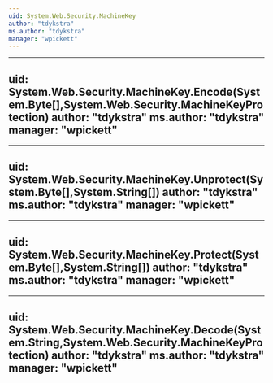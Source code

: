 ```yaml
---
uid: System.Web.Security.MachineKey
author: "tdykstra"
ms.author: "tdykstra"
manager: "wpickett"
---
```


---
uid: System.Web.Security.MachineKey.Encode(System.Byte[],System.Web.Security.MachineKeyProtection)
author: "tdykstra"
ms.author: "tdykstra"
manager: "wpickett"
---

---
uid: System.Web.Security.MachineKey.Unprotect(System.Byte[],System.String[])
author: "tdykstra"
ms.author: "tdykstra"
manager: "wpickett"
---

---
uid: System.Web.Security.MachineKey.Protect(System.Byte[],System.String[])
author: "tdykstra"
ms.author: "tdykstra"
manager: "wpickett"
---

---
uid: System.Web.Security.MachineKey.Decode(System.String,System.Web.Security.MachineKeyProtection)
author: "tdykstra"
ms.author: "tdykstra"
manager: "wpickett"
---
